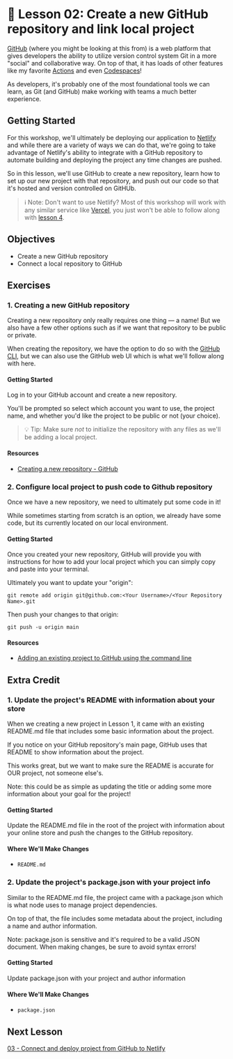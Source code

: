 # 📓 Lesson 02: Create a new GitHub repository and link local project

[GitHub](https://github.com/) (where you might be looking at this from) is a web platform that gives developers the ability to utilize version control system Git in a more "social" and collaborative way. On top of that, it has loads of other features like my favorite [Actions](https://www.youtube.com/colbz/search?query=github%20actions) and even [Codespaces](https://github.com/features/codespaces)!

As developers, it's probably one of the most foundational tools we can learn, as Git (and GitHub) make working with teams a much better experience.

## Getting Started

For this workshop, we'll ultimately be deploying our application to [Netlify](https://www.netlify.com/) and while there are a variety of ways we can do that, we're going to take advantage of Netlify's ability to integrate with a GitHub repository to automate building and deploying the project any time changes are pushed.

So in this lesson, we'll use GitHub to create a new repository, learn how to set up our new project with that repository, and push out our code so that it's hosted and version controlled on GitHUb.

> ℹ️ Note: Don't want to use Netlify? Most of this workshop will work with any similar service like [Vercel](https://vercel.com/), you just won't be able to follow along with [lesson 4](https://github.com/colbyfayock/media-ecommerce-workshop/blob/main/lessons/04%20-%20Automatic%20image%20optimization%20with%20Cloudinary%20Netlify%20Plugin.md).

## Objectives
* Create a new GitHub repository
* Connect a local repository to GitHub

## Exercises

### 1. Creating a new GitHub repository

Creating a new repository only really requires one thing — a name! But we also have a few other options such as if we want that repository to be public or private.

When creating the repository, we have the option to do so with the [GitHub CLI](https://cli.github.com/), but we can also use the GitHub web UI which is what we'll follow along with here.

#### Getting Started

Log in to your GitHub account and create a new repository.

You'll be prompted so select which account you want to use, the project name, and whether you'd like the project to be public or not (your choice).

> 💡 Tip: Make sure _not_ to initialize the repository with any files as we'll be adding a local project.

#### Resources
* [Creating a new repository - GitHub](https://docs.github.com/en/repositories/creating-and-managing-repositories/creating-a-new-repository)

### 2. Configure local project to push code to Github repository

Once we have a new repository, we need to ultimately put some code in it!

While sometimes starting from scratch is an option, we already have some code, but its currently located on our local environment.

#### Getting Started

Once you created your new repository, GitHub will provide you with instructions for how to add your local project which you can simply copy and paste into your terminal.

Ultimately you want to update your "origin":

```
git remote add origin git@github.com:<Your Username>/<Your Repository Name>.git
```

Then push your changes to that origin:

```
git push -u origin main
```

#### Resources
* [Adding an existing project to GitHub using the command line](https://docs.github.com/en/github/importing-your-projects-to-github/importing-source-code-to-github/adding-an-existing-project-to-github-using-the-command-line)

## Extra Credit

### 1. Update the project's README with information about your store

When we creating a new project in Lesson 1, it came with an existing README.md file that includes some basic information about the project.

If you notice on your GitHub repository's main page, GitHub uses that README to show information about the project.

This works great, but we want to make sure the README is accurate for OUR project, not someone else's.

Note: this could be as simple as updating the title or adding some more information about your goal for the project!

#### Getting Started

Update the README.md file in the root of the project with information about your online store and push the changes to the GitHub repository.

#### Where We'll Make Changes
* `README.md`

### 2. Update the project's package.json with your project info

Similar to the README.md file, the project came with a package.json which is what node uses to manage project dependencies.

On top of that, the file includes some metadata about the project, including a name and author information.

Note: package.json is sensitive and it's required to be a valid JSON document. When making changes, be sure to avoid syntax errors!

#### Getting Started

Update package.json with your project and author information

#### Where We'll Make Changes
* `package.json`

## Next Lesson

[03 - Connect and deploy project from GitHub to Netlify](https://github.com/colbyfayock/media-ecommerce-workshop/blob/main/lessons/03%20-%20Connect%20and%20deploy%20project%20from%20GitHub%20to%20Netlify.md)

